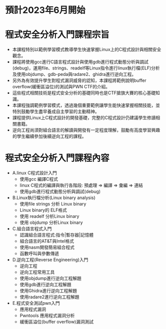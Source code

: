 # 預計2023年6月開始
# 程式安全分析入門課程宗旨
- 本課程特別以範例學習模式教導學生快速掌握Linux上的C程式設計與相關安全觀念。
- 課程將使用gcc進行C語言程式設計與使用gdb進行程式動態分析與調試(debug)，運用file、strings、readelf等Linux指令進行linux執行檔(ELF)分析及使用objdump、gdb-peda與radare2、ghidra進行逆向工程。
- 另外為有效提升學生對程式漏洞威脅的認知，本課程將範例說明buffer overflow(緩衝區溢位)的測試與PWN CTF的介紹。
- 這些程式相關技術是程式安全分析的基礎同時也是CTF搶旗大賽的核心基礎知識。
- 本課程強調範例學習模式，透過幾個重要範例讓學生能快速掌握相關技能，並特別鼓勵學生盡早養成自主學習的主動精神。
- 課程提供Linux上C程式設計的開發基礎，完整的C程式設計仍建議學生修讀相關書籍。
- 逆向工程尚須對組合語言的解讀與開發有一定程度理解，鼓勵有高度學習興趣的學生繼續參加後續逆向工程的課程。

# 程式安全分析入門課程內容
- A.linux C程式設計入門
  - 使用gcc 編譯C程式
  - linux C程式的編譯與執行各階段: 預處理 => 編譯 => 彙編 => 連結
  - 使用gdb進行程式動態分析與調試(debug)
- B.Linux執行檔分析(Linux binary analysis)
  - 使用file strings 分析 Linux binary
  - Linux binary的 ELF格式
  - 使用 readelf 分析Linux binary
  - 使用 objdump 分析Linux binary
- C.組合語言程式入門
  - 認識組合語言程式:指令|暫存器|記憶體
  - 組合語言的AT&T與Intel格式
  - 使用nasm開發簡易組合程式
  - 函數呼叫與參數傳遞
- D.逆向工程(Reverse Engineering)入門
  - 逆向工程
  - 逆向工程常用工具
  - 使用objdump進行逆向工程解題
  - 使用gdb進行逆向工程解題
  - 使用Ghidra進行逆向工程解題
  - 使用radare2進行逆向工程解題
- E.程式安全測試pwn入門
  - 應用程式漏洞
  - Pwntools 應用程式漏洞分析
  - 緩衝區溢位(buffer overflow)漏洞測試
